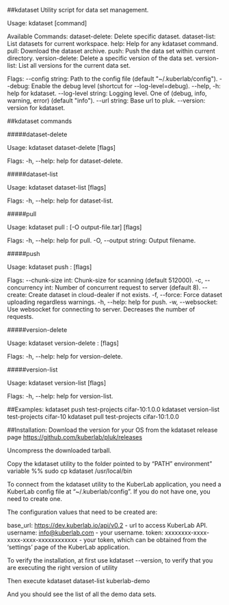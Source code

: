 ##kdataset 
Utility script for data set management.

Usage: kdataset [command]

Available Commands:
  dataset-delete:	Delete specific dataset.
  dataset-list:		List datasets for current workspace.
  help:			Help for any kdataset command.
  pull:			Download the dataset archive.
  push:			Push the data set within current directory.
  version-delete:	Delete a specific version of the data set.
  version-list:		List all versions for the current data set.

Flags:
      --config string:	Path to the config file (default "~/.kuberlab/config").
      --debug:		Enable the debug level (shortcut for --log-level=debug).
      --help, -h:		help for kdataset.
      --log-level string:	Logging level. One of (debug, info, warning, error) (default "info").
      --url string:		Base url to pluk.
      --version:		version for kdataset.

##kdataset commands

#####dataset-delete

Usage: kdataset dataset-delete <workspace> <dataset-name> [flags]

Flags:
  -h, --help:	help for dataset-delete.

#####dataset-list

Usage: kdataset dataset-list <workspace> [flags]

Flags:
  -h, --help:	help for dataset-list.

#####pull

Usage: kdataset pull <workspace> <dataset-name>:<version> [-O output-file.tar] [flags]

Flags:
  -h, --help:		help for pull.
  -O, --output string:	Output filename.

#####push

Usage: kdataset push <workspace> <dataset-name>:<version> [flags]

Flags:
       --chunk-size int:	Chunk-size for scanning (default 512000).
  -c, --concurrency int:	Number of concurrent request to server (default 8).
       --create:		Create dataset in cloud-dealer if not exists.
  -f,  --force:		Force dataset uploading regardless warnings.
  -h, --help:		help for push.
  -w, --websocket:	Use websocket for connecting to server. Decreases the number of 
requests.

#####version-delete

Usage: kdataset version-delete <workspace> <dataset-name>:<version> [flags]

Flags:
  -h, --help:	help for version-delete.

#####version-list

Usage: kdataset version-list <workspace> <dataset-name> [flags]

Flags:
  -h, --help:	help for version-list.

##Examples:
kdataset push test-projects cifar-10:1.0.0
kdataset version-list test-projects cifar-10
kdataset pull test-projects cifar-10:1.0.0

##Installation:
Download the version for your OS from the kdataset release page
https://github.com/kuberlab/pluk/releases 

Uncompress the downloaded tarball.

Copy the kdataset utility to the folder pointed to by “PATH” environment” variable
%% sudo cp kdataset /usr/local/bin

To connect from the kdataset utility to the KuberLab application, you need a KuberLab
config file at “~/.kuberlab/config”. If you do not have one, you need to create one.

The configuration values that need to be created are:

base_url: 	https://dev.kuberlab.io/api/v0.2 - url to access KuberLab API.
username: 	info@kuberlab.com - your username.
token: 		xxxxxxxx-xxxx-xxxx-xxxx-xxxxxxxxxxxx - your token, which can be 
obtained from the ‘settings’ page of the KuberLab application.

To verify the installation, at first use
kdataset --version, to verify that you are executing the right version of utility

Then execute
kdataset dataset-list kuberlab-demo

And you should see the list of all the demo data sets.


